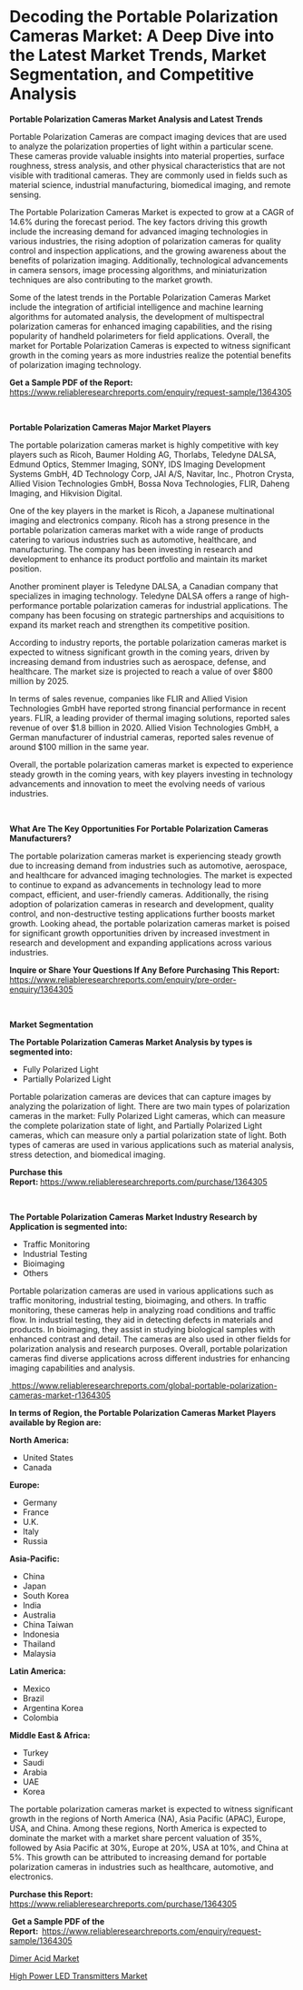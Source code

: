 <p><h1>Decoding the Portable Polarization Cameras Market: A Deep Dive into the Latest Market Trends, Market Segmentation, and Competitive Analysis</h1></p><p><strong>Portable Polarization Cameras Market Analysis and Latest Trends</strong></p>
<p><p>Portable Polarization Cameras are compact imaging devices that are used to analyze the polarization properties of light within a particular scene. These cameras provide valuable insights into material properties, surface roughness, stress analysis, and other physical characteristics that are not visible with traditional cameras. They are commonly used in fields such as material science, industrial manufacturing, biomedical imaging, and remote sensing.</p><p>The Portable Polarization Cameras Market is expected to grow at a CAGR of 14.6% during the forecast period. The key factors driving this growth include the increasing demand for advanced imaging technologies in various industries, the rising adoption of polarization cameras for quality control and inspection applications, and the growing awareness about the benefits of polarization imaging. Additionally, technological advancements in camera sensors, image processing algorithms, and miniaturization techniques are also contributing to the market growth.</p><p>Some of the latest trends in the Portable Polarization Cameras Market include the integration of artificial intelligence and machine learning algorithms for automated analysis, the development of multispectral polarization cameras for enhanced imaging capabilities, and the rising popularity of handheld polarimeters for field applications. Overall, the market for Portable Polarization Cameras is expected to witness significant growth in the coming years as more industries realize the potential benefits of polarization imaging technology.</p></p>
<p><strong>Get a Sample PDF of the Report:&nbsp;</strong> <a href="https://www.reliableresearchreports.com/enquiry/request-sample/1364305">https://www.reliableresearchreports.com/enquiry/request-sample/1364305</a></p>
<p>&nbsp;</p>
<p><strong>Portable Polarization Cameras Major Market Players</strong></p>
<p><p>The portable polarization cameras market is highly competitive with key players such as Ricoh, Baumer Holding AG, Thorlabs, Teledyne DALSA, Edmund Optics, Stemmer Imaging, SONY, IDS Imaging Development Systems GmbH, 4D Technology Corp, JAI A/S, Navitar, Inc., Photron Crysta, Allied Vision Technologies GmbH, Bossa Nova Technologies, FLIR, Daheng Imaging, and Hikvision Digital.</p><p>One of the key players in the market is Ricoh, a Japanese multinational imaging and electronics company. Ricoh has a strong presence in the portable polarization cameras market with a wide range of products catering to various industries such as automotive, healthcare, and manufacturing. The company has been investing in research and development to enhance its product portfolio and maintain its market position.</p><p>Another prominent player is Teledyne DALSA, a Canadian company that specializes in imaging technology. Teledyne DALSA offers a range of high-performance portable polarization cameras for industrial applications. The company has been focusing on strategic partnerships and acquisitions to expand its market reach and strengthen its competitive position.</p><p>According to industry reports, the portable polarization cameras market is expected to witness significant growth in the coming years, driven by increasing demand from industries such as aerospace, defense, and healthcare. The market size is projected to reach a value of over $800 million by 2025.</p><p>In terms of sales revenue, companies like FLIR and Allied Vision Technologies GmbH have reported strong financial performance in recent years. FLIR, a leading provider of thermal imaging solutions, reported sales revenue of over $1.8 billion in 2020. Allied Vision Technologies GmbH, a German manufacturer of industrial cameras, reported sales revenue of around $100 million in the same year.</p><p>Overall, the portable polarization cameras market is expected to experience steady growth in the coming years, with key players investing in technology advancements and innovation to meet the evolving needs of various industries.</p></p>
<p>&nbsp;</p>
<p><strong>What Are The Key Opportunities For Portable Polarization Cameras Manufacturers?</strong></p>
<p><p>The portable polarization cameras market is experiencing steady growth due to increasing demand from industries such as automotive, aerospace, and healthcare for advanced imaging technologies. The market is expected to continue to expand as advancements in technology lead to more compact, efficient, and user-friendly cameras. Additionally, the rising adoption of polarization cameras in research and development, quality control, and non-destructive testing applications further boosts market growth. Looking ahead, the portable polarization cameras market is poised for significant growth opportunities driven by increased investment in research and development and expanding applications across various industries.</p></p>
<p><strong>Inquire or Share Your Questions If Any Before Purchasing This Report:</strong> <a href="https://www.reliableresearchreports.com/enquiry/pre-order-enquiry/1364305">https://www.reliableresearchreports.com/enquiry/pre-order-enquiry/1364305</a></p>
<p>&nbsp;</p>
<p><strong>Market Segmentation</strong></p>
<p><strong>The Portable Polarization Cameras Market Analysis by types is segmented into:</strong></p>
<p><ul><li>Fully Polarized Light</li><li>Partially Polarized Light</li></ul></p>
<p><p>Portable polarization cameras are devices that can capture images by analyzing the polarization of light. There are two main types of polarization cameras in the market: Fully Polarized Light cameras, which can measure the complete polarization state of light, and Partially Polarized Light cameras, which can measure only a partial polarization state of light. Both types of cameras are used in various applications such as material analysis, stress detection, and biomedical imaging.</p></p>
<p><strong>Purchase this Report:&nbsp;</strong><a href="https://www.reliableresearchreports.com/purchase/1364305">https://www.reliableresearchreports.com/purchase/1364305</a></p>
<p>&nbsp;</p>
<p><strong>The Portable Polarization Cameras Market Industry Research by Application is segmented into:</strong></p>
<p><ul><li>Traffic Monitoring</li><li>Industrial Testing</li><li>Bioimaging</li><li>Others</li></ul></p>
<p><p>Portable polarization cameras are used in various applications such as traffic monitoring, industrial testing, bioimaging, and others. In traffic monitoring, these cameras help in analyzing road conditions and traffic flow. In industrial testing, they aid in detecting defects in materials and products. In bioimaging, they assist in studying biological samples with enhanced contrast and detail. The cameras are also used in other fields for polarization analysis and research purposes. Overall, portable polarization cameras find diverse applications across different industries for enhancing imaging capabilities and analysis.</p></p>
<p><a href="https://www.reliableresearchreports.com/global-portable-polarization-cameras-market-r1364305">&nbsp;https://www.reliableresearchreports.com/global-portable-polarization-cameras-market-r1364305</a></p>
<p><strong>In terms of Region, the Portable Polarization Cameras Market Players available by Region are:</strong></p>
<p>
    <p> <strong> North America: </strong>
        <ul>
            <li>United States</li>
            <li>Canada</li>
        </ul>
        </p> 
    <p> <strong> Europe: </strong>
        <ul>
            <li>Germany</li>
            <li>France</li>
            <li>U.K.</li>
            <li>Italy</li>
            <li>Russia</li>
        </ul>
        </p> 
    <p> <strong> Asia-Pacific: </strong>
        <ul>
            <li>China</li>
            <li>Japan</li>
            <li>South Korea</li>
            <li>India</li>
            <li>Australia</li>
            <li>China Taiwan</li>
            <li>Indonesia</li>
            <li>Thailand</li>
            <li>Malaysia</li>
        </ul>
        </p> 
    <p> <strong> Latin America: </strong>
        <ul>
            <li>Mexico</li>
            <li>Brazil</li>
            <li>Argentina Korea</li>
            <li>Colombia</li>
        </ul>
        </p> 
    <p> <strong> Middle East & Africa: </strong>
        <ul>
            <li>Turkey</li>
            <li>Saudi</li>
            <li>Arabia</li>
            <li>UAE</li>
            <li>Korea</li>
        </ul>
    </p>
    </p>
<p><p>The portable polarization cameras market is expected to witness significant growth in the regions of North America (NA), Asia Pacific (APAC), Europe, USA, and China. Among these regions, North America is expected to dominate the market with a market share percent valuation of 35%, followed by Asia Pacific at 30%, Europe at 20%, USA at 10%, and China at 5%. This growth can be attributed to increasing demand for portable polarization cameras in industries such as healthcare, automotive, and electronics.</p></p>
<p><strong>Purchase this Report: </strong><a href="https://www.reliableresearchreports.com/purchase/1364305">https://www.reliableresearchreports.com/purchase/1364305</a></p>
<p>&nbsp;<strong>Get a Sample PDF of the Report:&nbsp;&nbsp;</strong><a href="https://www.reliableresearchreports.com/enquiry/request-sample/1364305">https://www.reliableresearchreports.com/enquiry/request-sample/1364305</a></p>
<p><strong></strong></p>
<p><p><a href="https://skillful-vermicelli-b89.notion.site/Dimer-Acid-Market-Focuses-on-Market-Share-Size-and-Projected-Forecast-Till-2031-0dfad36aaeb84419aa337c611d02a0fe">Dimer Acid Market</a></p><p><a href="https://github.com/CliffMedina6/Market-Research-Report-List-4/blob/main/high-power-led-transmitters-market.md">High Power LED Transmitters Market</a></p></p>